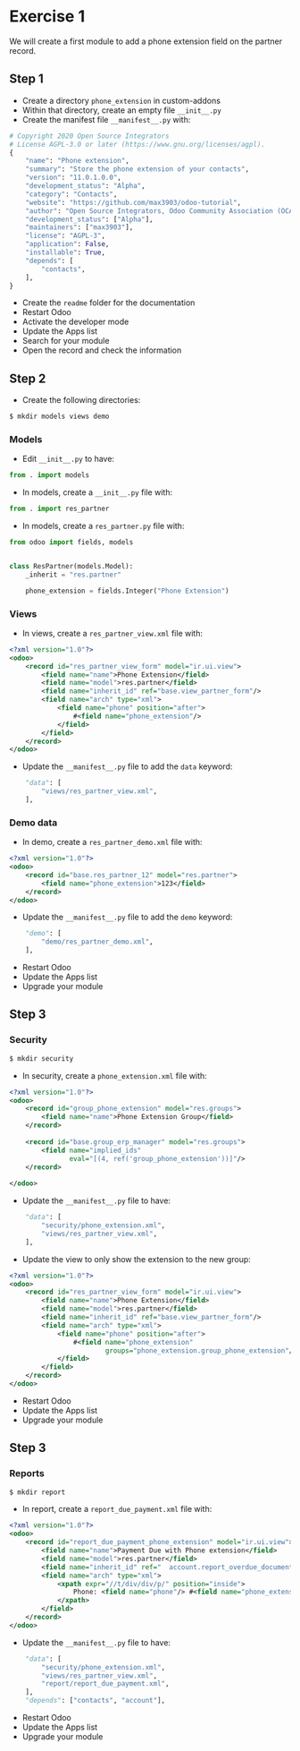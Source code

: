 # Exercise 1

We will create a first module to add a phone extension field on the partner record.

## Step 1

* Create a directory `phone_extension` in custom-addons
* Within that directory, create an empty file `__init__.py`
* Create the manifest file `__manifest__.py` with:

```python
# Copyright 2020 Open Source Integrators
# License AGPL-3.0 or later (https://www.gnu.org/licenses/agpl).
{
    "name": "Phone extension",
    "summary": "Store the phone extension of your contacts",
    "version": "11.0.1.0.0",
    "development_status": "Alpha",
    "category": "Contacts",
    "website": "https://github.com/max3903/odoo-tutorial",
    "author": "Open Source Integrators, Odoo Community Association (OCA)",
    "development_status": ["Alpha"],
    "maintainers": ["max3903"],
    "license": "AGPL-3",
    "application": False,
    "installable": True,
    "depends": [
        "contacts",
    ],
}
```
* Create the `readme` folder for the documentation
* Restart Odoo
* Activate the developer mode
* Update the Apps list
* Search for your module
* Open the record and check the information

## Step 2

* Create the following directories:

```bash
$ mkdir models views demo
```

### Models

* Edit `__init__.py` to have:

```python
from . import models
```

* In models, create a `__init__.py` file with:

```python
from . import res_partner
```

* In models, create a `res_partner.py` file with:

```python
from odoo import fields, models


class ResPartner(models.Model):
    _inherit = "res.partner"

    phone_extension = fields.Integer("Phone Extension")
```

### Views

* In views, create a `res_partner_view.xml` file with:

```xml
<?xml version="1.0"?>
<odoo>
    <record id="res_partner_view_form" model="ir.ui.view">
        <field name="name">Phone Extension</field>
        <field name="model">res.partner</field>
        <field name="inherit_id" ref="base.view_partner_form"/>
        <field name="arch" type="xml">
            <field name="phone" position="after">
                #<field name="phone_extension"/>
            </field>
        </field>
    </record>
</odoo>
```

* Update the `__manifest__.py` file to add the `data` keyword:

```python
    "data": [
        "views/res_partner_view.xml",
    ], 
```

### Demo data

* In demo, create a `res_partner_demo.xml` file with:

```xml
<?xml version="1.0"?>
<odoo>
    <record id="base.res_partner_12" model="res.partner">
        <field name="phone_extension">123</field>
    </record>
</odoo>
```

* Update the `__manifest__.py` file to add the `demo` keyword:

```python
    "demo": [
        "demo/res_partner_demo.xml",
    ], 
```

* Restart Odoo
* Update the Apps list
* Upgrade your module

## Step 3

### Security

```bash
$ mkdir security
```

* In security, create a `phone_extension.xml` file with:

```xml
<?xml version="1.0"?>
<odoo>
    <record id="group_phone_extension" model="res.groups">
        <field name="name">Phone Extension Group</field>
    </record>
    
    <record id="base.group_erp_manager" model="res.groups">
        <field name="implied_ids"
               eval="[(4, ref('group_phone_extension'))]"/>
    </record>
    
</odoo>
```

* Update the `__manifest__.py` file to have:

```python
    "data": [
        "security/phone_extension.xml",
        "views/res_partner_view.xml",
    ],
 ```
 
* Update the view to only show the extension to the new group:

```xml
<?xml version="1.0"?>
<odoo>
    <record id="res_partner_view_form" model="ir.ui.view">
        <field name="name">Phone Extension</field>
        <field name="model">res.partner</field>
        <field name="inherit_id" ref="base.view_partner_form"/>
        <field name="arch" type="xml">
            <field name="phone" position="after">
                #<field name="phone_extension"
                        groups="phone_extension.group_phone_extension"/>
            </field>
        </field>
    </record>
</odoo>
```

* Restart Odoo
* Update the Apps list
* Upgrade your module

## Step 3

### Reports

```bash
$ mkdir report
```

* In report, create a `report_due_payment.xml` file with:

```xml
<?xml version="1.0"?>
<odoo>
    <record id="report_due_payment_phone_extension" model="ir.ui.view">
        <field name="name">Payment Due with Phone extension</field>
        <field name="model">res.partner</field>
        <field name="inherit_id" ref="	account.report_overdue_document"/>
        <field name="arch" type="xml">
            <xpath expr="//t/div/div/p/" position="inside">
                Phone: <field name="phone"/> #<field name="phone_extension"/>
            </xpath>
        </field>
    </record>
</odoo>
```

* Update the `__manifest__.py` file to have:

```python
    "data": [
        "security/phone_extension.xml",
        "views/res_partner_view.xml",
        "report/report_due_payment.xml",
    ],
    "depends": ["contacts", "account"],
 ```
 
* Restart Odoo
* Update the Apps list
* Upgrade your module
